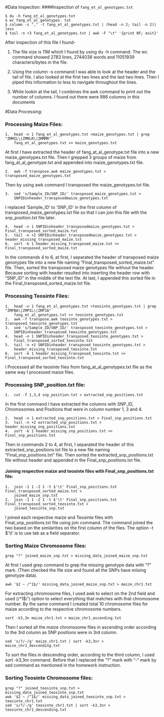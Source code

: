 #Data Inspection:
####Inspection of `fang_et_al_genotypes.txt`
```
$ du -h fang_et_al_genotypes.txt
$ wc fang_et_al_genotypes. txt
$ column -s "," -t fang_et_al_genotypes.txt | (head -n 2; tail -n 2)| less
$ tail -n +3 fang_et_al_genotypes.txt | awk -F "\t" '{print NF; exit}'

```
After inspection of this file I found-

1. The file size is 11M which I found by using du -h command. 
The wc command showed 2783 lines, 2744038 words and 11051939 characters/bytes in the file.
 
2. Using the column -s command I was able to look at the header and the tail of file. I also looked at the first two lines and the last two lines. Then I piped this information to less to navigate throughout the lines.
3. While lookin at the tail, I combines the awk command to print out the number of columns. I found out there were 986 columns in this documents

#Data Processing:
### Processing Maize Files: 

```
1.	head -n 1 fang_et_al_genotypes.txt >maize_genotypes.txt | grep "ZMMIL\|ZMMLR\|ZMMMR" 
	fang_et_al_genotypes.txt >> maize_genotypes.txt
```
At first I have extracted the header of fang_at_al_genotype.txt file into a new maize_genotypes.txt file. Then I grepped 3 groups of maize from fang_at_al_genotype.txt and appended into maize_genotypes.txt file. 

```
2.	awk -f transpose.awk maize_genotypes.txt > transposed_maize_genotypes.txt
```

Then by using awk command I transposed the maize_genotypes.txt file.

```
3.	sed 's/Sample_ID/SNP_ID/' transposed_maize_genotypes.txt > 
	SNPIDinheader_transposedmaize_genotypes.txt
```
I replaced ‘Sample_ID’ to ‘SNP_ID’ in the first column of transposed_maize_genotypes.txt file so that I can join this file with the snp_position.txt file later.

```
4.	head -n 1 SNPIDinheader_transposedmaize_genotypes.txt > Final_transposed_sorted_maize.txt 
5.	tail -n +2 SNPIDinheader_transposedmaize_genotypes.txt > header_missing_transposed_maize.txt 
6.	sort -k 1 header_missing_transposed_maize.txt >> Final_transposed_sorted_maize.txt
```
In the commands 4 to 6, at first, I separated the header of transposed maize genotypes file into a new file naming “Final_transposed_sorted_maize.txt” file. Then, sorted the transposed maize genotypes file without the header. Because sorting with header resulted into inserting the header row with “SNP_ID” in the middle of the text file. At last, I appended this sorted file in the Final_transposed_sorted_maize.txt file.

### Processing Teosinte Files: 
```
1.	head -n 1 fang_et_al_genotypes.txt >teosinte_genotypes.txt | grep "ZMPBA\|ZMPIL\|ZMPJA" 
	fang_et_al_genotypes.txt >> teosinte_genotypes.txt
2.	awk -f transpose.awk teosinte_genotypes.txt > transposed_teosinte_genotypes.txt
3.	sed 's/Sample_ID/SNP_ID/' transposed_teosinte_genotypes.txt > 
	SNPIDinheader_transposed_teosinte_genotypes.txt
4.	head -n 1 SNPIDinheader_transposed_teosinte_genotypes.txt > 
	Final_transposed_sorted_teosinte.txt 
5.	tail -n +2 SNPIDinheader_transposed_teosinte_genotypes.txt > 
	header_missing_transposed_teosinte.txt 
6.	sort -k 1 header_missing_transposed_teosinte.txt >> Final_transposed_sorted_teosinte.txt
```
I Processed all the teosinte files from fang_at_al_genotypes.txt file as the same way I processed maize files.

### Processing SNP_position.txt file:

```
1.	cut -f 1,3,4 snp_position.txt > extracted_snp_positions.txt
```
In the first command I have extracted the columns with SNP_ID, Chromosomes and Positions that were in column number 1, 3 and 4.

```
2.	head -n 1 extracted_snp_positions.txt > Final_snp_positions.txt
3.	tail -n +2 extracted_snp_positions.txt > header_missing_snp_positions.txt 
4.	sort -k 1 header_missing_snp_positions.txt >> Final_snp_positions.txt
```
Then in commands 2 to 4, at first, I separated the header of this extracted_snp_positions.txt file to a new file naming “Final_snp_positions.txt” file. Then sorted the extracted_snp_positions.txt file without header and appended in the 
Final_snp_positions.txt file.

#### Joining respective maize and teosinte files with Final_snp_positions.txt file:

```
1.	join -1 1 -2 1 -t $'\t' Final_snp_positions.txt Final_transposed_sorted_maize.txt > 
	joined_maize_snp.txt
2.	join -1 1 -2 1 -t $'\t' Final_snp_positions.txt Final_transposed_sorted_teosinte.txt > 
	joined_teosinte_snp.txt
```
I joined each respective maize and Teosinte files with Final_snp_positions.txt file using join command. The command joined the two based on the similarities on the first column of the files. The option -t $'\t' is to use tab as a field separator.

### Sorting Maize Chromosome files:

```
grep "?" joined_maize_snp.txt > missing_data_joined_maize_snp.txt
```
At first I used grep command to grep the missing genotype data with “?” mark. (Then checked the file size and found all the SNPs have miising genotype data).

```
awk '$2 ~ /^1$/' missing_data_joined_maize_snp.txt > maize_chr1.txt
```
For extracting chromosome files, I used awk to select on the 2nd field and used (/^1$/') option to select everything that matches with that chromosome number. By the same command I created total 10 chromosome files for maize according to the respective chromosome numbers.

```
sort -k3,3n maize_chr1.txt > maize_chr1_ascending.txt
```
Then I sorted all the maize chromosome files in ascending order according to the 3rd column as SNP positions were in 3rd column.

```
sed 's/?/-/g' maize_chr1.txt | sort -k3,3nr > maize_chr1_descending.txt
```
To sort the files in descending order, according to the third column, I used sort -k3,3nr command. Before that I replaced the “?” mark with “-“ mark by sed command as mentioned in the homework instruction.

### Sorting Teosinte Chromosome files:

```
grep "?" joined_teosinte_snp.txt > missing_data_joined_teosinte_snp.txt
awk '$2 ~ /^1$/' missing_data_joined_teosinte_snp.txt > teosinte_chr1.txt
sed 's/?/-/g' teosinte_chr1.txt | sort -k3,3nr > teosinte_chr1_descending.txt     
```
